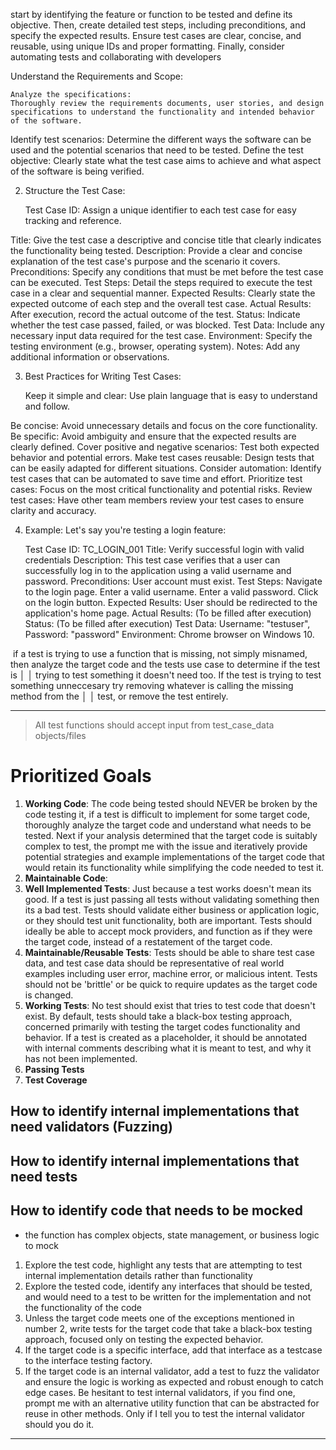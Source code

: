 start by identifying the feature or function to be tested and define its objective. Then, create detailed test steps, including preconditions, and specify the expected results. Ensure test cases are clear, concise, and reusable, using unique IDs and proper formatting. Finally, consider automating tests and collaborating with developers


Understand the Requirements and Scope:

    Analyze the specifications:
    Thoroughly review the requirements documents, user stories, and design specifications to understand the functionality and intended behavior of the software. 

Identify test scenarios:
Determine the different ways the software can be used and the potential scenarios that need to be tested. 
Define the test objective:
Clearly state what the test case aims to achieve and what aspect of the software is being verified. 

2. Structure the Test Case:

    Test Case ID: Assign a unique identifier to each test case for easy tracking and reference. 

Title: Give the test case a descriptive and concise title that clearly indicates the functionality being tested. 
Description: Provide a clear and concise explanation of the test case's purpose and the scenario it covers. 
Preconditions: Specify any conditions that must be met before the test case can be executed. 
Test Steps: Detail the steps required to execute the test case in a clear and sequential manner. 
Expected Results: Clearly state the expected outcome of each step and the overall test case. 
Actual Results: After execution, record the actual outcome of the test. 
Status: Indicate whether the test case passed, failed, or was blocked. 
Test Data: Include any necessary input data required for the test case. 
Environment: Specify the testing environment (e.g., browser, operating system). 
Notes: Add any additional information or observations. 

3. Best Practices for Writing Test Cases:

    Keep it simple and clear: Use plain language that is easy to understand and follow. 

Be concise: Avoid unnecessary details and focus on the core functionality. 
Be specific: Avoid ambiguity and ensure that the expected results are clearly defined. 
Cover positive and negative scenarios: Test both expected behavior and potential errors. 
Make test cases reusable: Design tests that can be easily adapted for different situations. 
Consider automation: Identify test cases that can be automated to save time and effort. 
Prioritize test cases: Focus on the most critical functionality and potential risks. 
Review test cases: Have other team members review your test cases to ensure clarity and accuracy. 

4. Example:
Let's say you're testing a login feature: 

    Test Case ID: TC_LOGIN_001
    Title: Verify successful login with valid credentials
    Description: This test case verifies that a user can successfully log in to the application using a valid username and password.
    Preconditions: User account must exist.
    Test Steps:
        Navigate to the login page.
        Enter a valid username.
        Enter a valid password.
        Click on the login button. 
    Expected Results: User should be redirected to the application's home page.
    Actual Results: (To be filled after execution)
    Status: (To be filled after execution)
    Test Data: Username: "testuser", Password: "password"
    Environment: Chrome browser on Windows 10.


 if a test is trying to use a function that is missing, not simply misnamed, then analyze the target code and the tests use case to determine if the test is       │
│   trying to test something it doesn't need too. If the test is trying to test something unneccesary try removing whatever is calling the missing method from the    │
│   test, or remove the test entirely.

---

> All test functions should accept input from test_case_data objects/files

# Prioritized Goals
1. **Working Code**: The code being tested should NEVER be broken by the code testing it, if a test is difficult to implement for some target code, thoroughly analyze the target code and understand what needs to be tested. Next if your analysis determined that the target code is suitably complex to test, the prompt me with the issue and iteratively provide potential strategies and example implementations of the target code that would retain its functionality while simplifying the code needed to test it.
2. **Maintainable Code**: 
3. **Well Implemented Tests**: Just because a test works doesn't mean its good. If a test is just passing all tests without validating something then its a bad test. Tests should validate either business or application logic, or they should test unit functionality, both are important. Tests should ideally be able to accept mock providers, and function as if they were the target code, instead of a restatement of the target code.
4. **Maintainable/Reusable Tests**: Tests should be able to share test case data, and test case data should be representative of real world examples including user error, machine error, or malicious intent. Tests should not be 'brittle' or be quick to require updates as the target code is changed.
5. **Working Tests**: No test should exist that tries to test code that doesn't exist. By default, tests should take a black-box testing approach, concerned primarily with testing the target codes functionality and behavior. If a test is created as a placeholder, it should be annotated with internal comments describing what it is meant to test, and why it has not been implemented.
6. **Passing Tests**
7. **Test Coverage**

## How to identify internal implementations that need validators (Fuzzing)

## How to identify internal implementations that need tests

## How to identify code that needs to be mocked

- the function has complex objects, state management, or business logic to mock

1. Explore the test code, highlight any tests that are attempting to test internal implementation details rather than functionality
2. Explore the tested code, identify any interfaces that should be tested, and would need to a test to be written for the implementation and not the functionality of the code
3. Unless the target code meets one of the exceptions mentioned in number 2, write tests for the target code that take a black-box testing approach, focused only on testing the expected behavior.
4. If the target code is a specific interface, add that interface as a testcase to the interface testing factory.
5. If the target code is an internal validator, add a test to fuzz the validator and ensure the logic is working as expected and robust enough to catch edge cases. Be hesitant to test internal validators, if you find one, prompt me with an alternative utility function that can be abstracted for reuse in other methods. Only if I tell you to test the internal validator should you do it.

---
